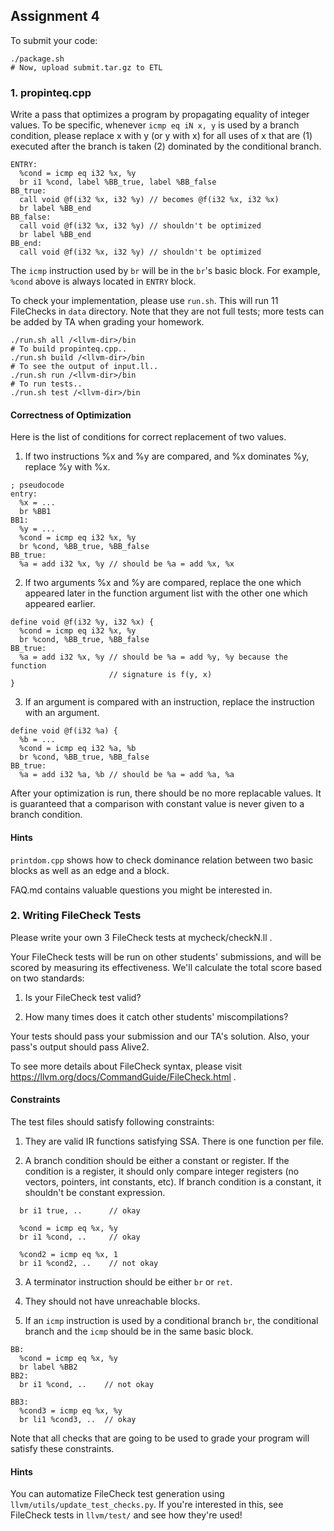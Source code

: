 ## Assignment 4

To submit your code:

```
./package.sh
# Now, upload submit.tar.gz to ETL
```

### 1. propinteq.cpp

Write a pass that optimizes a program by propagating equality of integer values.
To be specific, whenever `icmp eq iN x, y` is used by a branch condition, please
replace x with y (or y with x) for all uses of x that are
(1) executed after the branch is taken
(2) dominated by the conditional branch.

```
ENTRY:
  %cond = icmp eq i32 %x, %y
  br i1 %cond, label %BB_true, label %BB_false
BB_true:
  call void @f(i32 %x, i32 %y) // becomes @f(i32 %x, i32 %x)
  br label %BB_end
BB_false:
  call void @f(i32 %x, i32 %y) // shouldn't be optimized
  br label %BB_end
BB_end:
  call void @f(i32 %x, i32 %y) // shouldn't be optimized
```

The `icmp` instruction used by `br` will be in the `br`'s basic block.
For example, `%cond` above is always located in `ENTRY` block.

To check your implementation, please use `run.sh`.
This will run 11 FileChecks in `data` directory.
Note that they are not full tests; more tests can be added by TA when grading
your homework.

```
./run.sh all /<llvm-dir>/bin
# To build propinteq.cpp..
./run.sh build /<llvm-dir>/bin
# To see the output of input.ll..
./run.sh run /<llvm-dir>/bin
# To run tests..
./run.sh test /<llvm-dir>/bin
```

#### Correctness of Optimization

Here is the list of conditions for correct replacement of two values.

1. If two instructions %x and %y are compared, and %x dominates %y,
replace %y with %x.

```
; pseudocode
entry:
  %x = ...
  br %BB1
BB1:
  %y = ...
  %cond = icmp eq i32 %x, %y
  br %cond, %BB_true, %BB_false
BB_true:
  %a = add i32 %x, %y // should be %a = add %x, %x
```

2. If two arguments %x and %y are compared, replace the one which appeared later
in the function argument list with the other one which appeared earlier.

```
define void @f(i32 %y, i32 %x) {
  %cond = icmp eq i32 %x, %y
  br %cond, %BB_true, %BB_false
BB_true:
  %a = add i32 %x, %y // should be %a = add %y, %y because the function
                      // signature is f(y, x)
}
```

3. If an argument is compared with an instruction, replace the instruction
with an argument.

```
define void @f(i32 %a) {
  %b = ...
  %cond = icmp eq i32 %a, %b
  br %cond, %BB_true, %BB_false
BB_true:
  %a = add i32 %a, %b // should be %a = add %a, %a
```

After your optimization is run, there should be no more replacable values.
It is guaranteed that a comparison with constant value is never given to a
branch condition.

#### Hints

`printdom.cpp` shows how to check dominance relation between two basic blocks
as well as an edge and a block.

FAQ.md contains valuable questions you might be interested in.


### 2. Writing FileCheck Tests

Please write your own 3 FileCheck tests at mycheck/checkN.ll .

Your FileCheck tests will be run on other students' submissions, and will be
scored by measuring its effectiveness.
We'll calculate the total score based on two standards:

1. Is your FileCheck test valid?

2. How many times does it catch other students' miscompilations?

Your tests should pass your submission and our TA's solution.
Also, your pass's output should pass Alive2.

To see more details about FileCheck syntax, please visit
https://llvm.org/docs/CommandGuide/FileCheck.html .


#### Constraints

The test files should satisfy following constraints:

1. They are valid IR functions satisfying SSA. There is one function per file.

2. A branch condition should be either a constant or register.
If the condition is a register, it should only compare
integer registers (no vectors, pointers, int constants, etc).
If branch condition is a constant, it shouldn't be constant expression.

```
  br i1 true, ..      // okay

  %cond = icmp eq %x, %y
  br i1 %cond, ..     // okay

  %cond2 = icmp eq %x, 1
  br i1 %cond2, ..    // not okay
```

3. A terminator instruction should be either `br` or `ret`.

4. They should not have unreachable blocks.

5. If an `icmp` instruction is used by a conditional branch `br`, the conditional
branch and the `icmp` should be in the same basic block.

```
BB:
  %cond = icmp eq %x, %y
  br label %BB2
BB2:
  br i1 %cond, ..    // not okay

BB3:
  %cond3 = icmp eq %x, %y
  br li1 %cond3, ..  // okay
```

Note that all checks that are going to be used to grade your program will
satisfy these constraints.

#### Hints

You can automatize FileCheck test generation using
`llvm/utils/update_test_checks.py`. If you're interested in
this, see FileCheck tests in `llvm/test/` and see how they're used!
